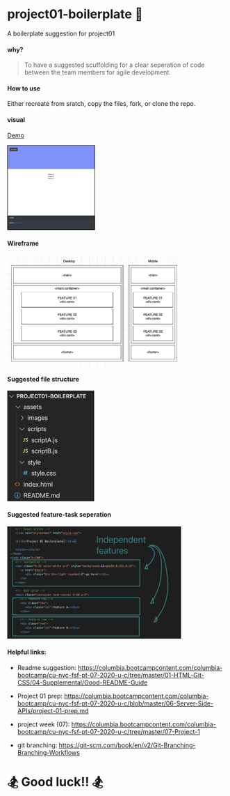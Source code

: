 # project01-boilerplate 🚀
A boilerplate suggestion for project01

#### why?

> To have a suggested scuffolding for a clear seperation of code between the team members for agile development.

#### How to use
Either recreate from sratch, copy the files, fork, or clone the repo.

#### visual
[Demo](https://ronerlih.github.io/project01-boilerplate/)

<img src="assets/images/mockup.png" width="200" style="border:1px solid black">

#### Wireframe
<img src="assets/images/wireframe.jpg" width="400">

#### Suggested file structure
<img src="assets/images/file-structure.png" width="200">

#### Suggested feature-task seperation
<img src="assets/images/features.png" width="400">


#### Helpful links:
- Readme suggestion: https://columbia.bootcampcontent.com/columbia-bootcamp/cu-nyc-fsf-pt-07-2020-u-c/tree/master/01-HTML-Git-CSS/04-Supplemental/Good-README-Guide
- Project 01 prep: https://columbia.bootcampcontent.com/columbia-bootcamp/cu-nyc-fsf-pt-07-2020-u-c/blob/master/06-Server-Side-APIs/project-01-prep.md

- project week (07): https://columbia.bootcampcontent.com/columbia-bootcamp/cu-nyc-fsf-pt-07-2020-u-c/tree/master/07-Project-1

- git branching: https://git-scm.com/book/en/v2/Git-Branching-Branching-Workflows

# 🏂 Good luck!! 🏂
